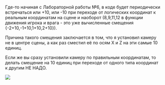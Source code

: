 
Где-то начиная с Лабораторной работы №6,
в коде будет периодически встречаться или +10, или -10 
при переходе от логических координат к реальным координатам на сцене и наоборот
(8,9,11,12 в функции движения игрока и врага - это уже вычисленные смещения {-2+10,-1+10,1+10,2+10}).

Причина такого смещения заключается в том, что я установил камеру не в центре сцены, 
а как раз сместил её по осям X и Z на эти самые 10 единиц.

Если же вы сразу установили камеру по правильным координатам,
то делать смещение на 10 единиц при переходе от одного типа координат к другим НЕ НАДО.

<div><img src ="%25D0%259B%25D0%25B0%25D0%25B1%25D0%25BE%25D1%2580%25D0%25B0%25D1%2582%25D0%25BE%25D1%2580%25D0%25BD%25D0%25B0%25D1%258F%2520%25D1%2580%25D0%25B0%25D0%25B1%25D0%25BE%25D1%2582%25D0%25B0%2520%25E2%2584%259611/assets/textures/fedya.jpg"></div>